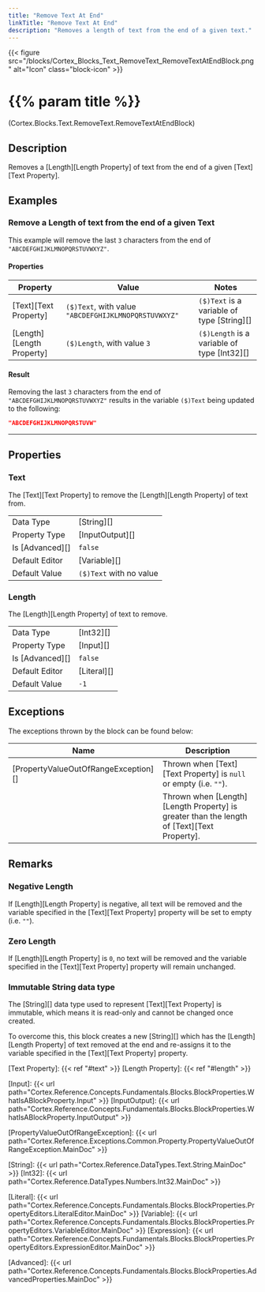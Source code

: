 ```yaml
---
title: "Remove Text At End"
linkTitle: "Remove Text At End"
description: "Removes a length of text from the end of a given text."
---
```


{{< figure src="/blocks/Cortex_Blocks_Text_RemoveText_RemoveTextAtEndBlock.png" alt="Icon" class="block-icon" >}}

# {{% param title %}}

<p class="namespace">(Cortex.Blocks.Text.RemoveText.RemoveTextAtEndBlock)</p>

## Description

Removes a [Length][Length Property] of text from the end of a given [Text][Text Property].

## Examples

### Remove a Length of text from the end of a given Text

This example will remove the last `3` characters from the end of `"ABCDEFGHIJKLMNOPQRSTUVWXYZ"`.

#### Properties

| Property           | Value                     | Notes                                    |
|--------------------|---------------------------|------------------------------------------|
| [Text][Text Property] | `($)Text`, with value `"ABCDEFGHIJKLMNOPQRSTUVWXYZ"` | `($)Text` is a variable of type [String][] |
| [Length][Length Property] | `($)Length`, with value `3` | `($)Length` is a variable of type [Int32][] |

#### Result

Removing the last `3` characters from the end of `"ABCDEFGHIJKLMNOPQRSTUVWXYZ"` results in the variable `($)Text` being updated to the following:

```json
"ABCDEFGHIJKLMNOPQRSTUVW"
```

***

## Properties

### Text

The [Text][Text Property] to remove the [Length][Length Property] of text from.  
  
| | |
|--------------------|---------------------------|
| Data Type | [String][] |
| Property Type | [InputOutput][] |
| Is [Advanced][] | `false` |
| Default Editor | [Variable][] |
| Default Value | `($)Text` with no value |

### Length

The [Length][Length Property] of text to remove.

| | |
|--------------------|---------------------------|
| Data Type | [Int32][] |
| Property Type | [Input][] |
| Is [Advanced][] | `false` |
| Default Editor | [Literal][] |
| Default Value | `-1` |

## Exceptions

The exceptions thrown by the block can be found below:

| Name     | Description |
|----------|----------|
| [PropertyValueOutOfRangeException][] | Thrown when [Text][Text Property] is `null` or empty (i.e. `""`). |
| | Thrown when [Length][Length Property] is greater than the length of [Text][Text Property]. |

## Remarks

### Negative Length

If [Length][Length Property] is negative, all text will be removed and the variable specified in the [Text][Text Property] property will be set to empty (i.e. `""`).

### Zero Length

If [Length][Length Property] is `0`, no text will be removed and the variable specified in the [Text][Text Property] property will remain unchanged.

### Immutable String data type

The [String][] data type used to represent [Text][Text Property] is immutable, which means it is read-only and cannot be changed once created.

To overcome this, this block creates a new [String][] which has the [Length][Length Property] of text removed at the end and re-assigns it to the variable specified in the [Text][Text Property] property.

[Text Property]: {{< ref "#text" >}}
[Length Property]: {{< ref "#length" >}}

[Input]: {{< url path="Cortex.Reference.Concepts.Fundamentals.Blocks.BlockProperties.WhatIsABlockProperty.Input" >}}
[InputOutput]: {{< url path="Cortex.Reference.Concepts.Fundamentals.Blocks.BlockProperties.WhatIsABlockProperty.InputOutput" >}}

[PropertyValueOutOfRangeException]: {{< url path="Cortex.Reference.Exceptions.Common.Property.PropertyValueOutOfRangeException.MainDoc" >}}

[String]: {{< url path="Cortex.Reference.DataTypes.Text.String.MainDoc" >}}
[Int32]: {{< url path="Cortex.Reference.DataTypes.Numbers.Int32.MainDoc" >}}

[Literal]: {{< url path="Cortex.Reference.Concepts.Fundamentals.Blocks.BlockProperties.PropertyEditors.LiteralEditor.MainDoc" >}}
[Variable]: {{< url path="Cortex.Reference.Concepts.Fundamentals.Blocks.BlockProperties.PropertyEditors.VariableEditor.MainDoc" >}}
[Expression]: {{< url path="Cortex.Reference.Concepts.Fundamentals.Blocks.BlockProperties.PropertyEditors.ExpressionEditor.MainDoc" >}}

[Advanced]: {{< url path="Cortex.Reference.Concepts.Fundamentals.Blocks.BlockProperties.AdvancedProperties.MainDoc" >}}
